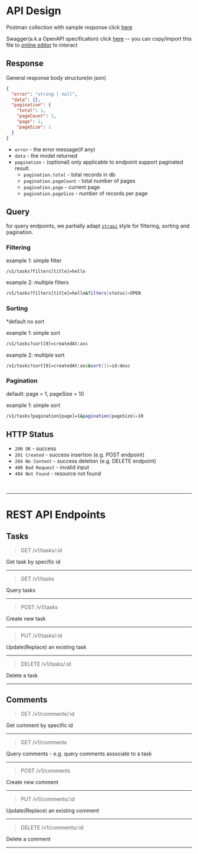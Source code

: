 # API Design

Postman collection with sample response click [here](./task-management.postman_collection.json)

Swagger(a.k.a OpenAPI specification) click [here](./openapi-spec.yaml) -- you can copy/import this file to [online editor](https://editor-next.swagger.io/) to interact

## Response

General response body structure(in json)

```json
{
  "error": "string | null",
  "data": {},
  "pagination": {
    "total": 1,
    "pageCount": 1,
    "page": 1,
    "pageSize": 1
  }
}
```

- `error` - the error message(if any)
- `data` - the model returned
- `pagination` - (optional) only applicable to endpoint support paginated result.
  - `pagination.total` - total records in db
  - `pagination.pageCount` - total number of pages
  - `pagination.page` - current page
  - `pagination.pageSize` - number of records per page

## Query

for query endpoints, we partially adapt [`strapi`](https://docs.strapi.io/dev-docs/api/rest/filters-locale-publication#filtering) style for filtering, sorting and pagination.

### Filtering

example 1: simple filter

```bash
/v1/tasks?filters[title]=hello
```

example 2: multiple filters

```bash
/v1/tasks?filters[title]=hello&filters[status]=OPEN
```

### Sorting

\*default no sort

example 1: simple sort

```bash
/v1/tasks?sort[0]=createdAt:asc
```

example 2: multiple sort

```bash
/v1/tasks?sort[0]=createdAt:asc&sort[1]=id:desc
```

### Pagination

default: page = 1, pageSize = 10

example 1: simple sort

```bash
/v1/tasks?pagination[page]=1&pagination[pageSize]=10
```

## HTTP Status

- `200 OK` - success
- `201 Created` - success insertion (e.g. POST endpoint)
- `204 No Content` - success deletion (e.g. DELETE endpoint)
- `400 Bad Request` - invalid input
- `404 Not Found` - resource not found

<br>
<hr>

# REST API Endpoints

## Tasks

> GET /v1/tasks/:id

Get task by specific id

<hr>

> GET /v1/tasks

Query tasks

<hr>

> POST /v1/tasks

Create new task

<hr>

> PUT /v1/tasks/:id

Update(Replace) an existing task

<hr>

> DELETE /v1/tasks/:id

Delete a task

<hr>

## Comments

> GET /v1/comments/:id

Get comment by specific id

<hr>

> GET /v1/comments

Query comments - e.g. query comments associate to a task

<hr>

> POST /v1/comments

Create new comment

<hr>

> PUT /v1/comments/:id

Update(Replace) an existing comment

<hr>

> DELETE /v1/comments/:id

Delete a comment

<hr>
